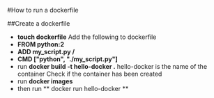 #How to run a dockerfile

##Create a dockerfile

* **touch dockerfile**
Add the following to dockerfile
* **FROM python:2** 
* **ADD my_script.py /**
* **CMD ["python", "./my_script.py"]**
* run **docker build -t hello-docker .**
hello-docker is the name of the container
Check if the container has been created
* run **docker images**
* then run ** docker run hello-docker **
